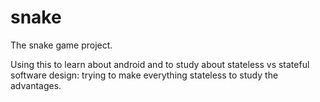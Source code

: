 # snake
The snake game project.

Using this to learn about android and to study about stateless vs stateful software design: trying to make everything stateless to study the advantages.
